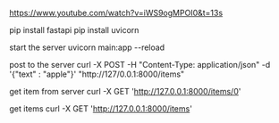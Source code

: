 https://www.youtube.com/watch?v=iWS9ogMPOI0&t=13s

pip install fastapi
pip install uvicorn

start the server
uvicorn main:app --reload

post to the server
curl -X POST -H "Content-Type: application/json" -d '{"text" : "apple"}' "http://127/0.0.1:8000/items"

get item from server
curl -X GET 'http://127.0.0.1:8000/items/0'

get items
curl -X GET 'http://127.0.0.1:8000/items'